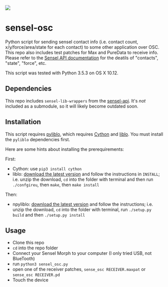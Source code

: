 <img src="https://media.giphy.com/media/IHUdl83Is6agE/200w_d.gif" align="center">


# sensel-osc
Python script for sending sensel contact info (i.e. contact count, x/y/force/area/state for each contact) to some other application over OSC.  This repo also includes test patches for Max and PureData to receive info.  Please refer to the [Sensel API documentation](http://guide.sensel.com/sensel_h/) for the deatils of "contacts", "state", "force", etc.

This script was tested with Python 3.5.3 on OS X 10.12.

## Dependencies
This repo includes `sensel-lib-wrappers` from the [sensel-api](https://github.com/sensel/sensel-api).  It's *not* included as a submodule, so it will likely become outdated soon.

## Installation
This script requires [pyliblo](http://das.nasophon.de/pyliblo/), which requires [Cython](http://cython.org/) and [liblo](http://liblo.sourceforge.net/).  You must install the `pyliblo` dependencies first.

Here are some hints about installing the prerequirements:

First:
- Cython: use `pip3 install cython`
- liblo: [download the latest version](http://liblo.sourceforge.net/) and follow the instructions in `INSTALL`; i.e. unzip the download, `cd` into the folder with terminal and then run `./confgireu`, then `make`, then `make install`


Then:
- npyliblo: [download the latest version](http://das.nasophon.de/pyliblo/) and follow the instructions; i.e. unzip the download, `cd` into the folder with terminal, run `./setup.py build` and then `./setup.py install`

## Usage
- Clone this repo
- `cd` into the repo folder
- Connect your Sensel Morph to your computer (I only tried USB, not BlueTooth)
- run `python3 sensel_osc.py`
- open one of the receiver patches, `sense_osc RECEIVER.maxpat` or `sense_osc RECEIVER.pd`
- Touch the device
